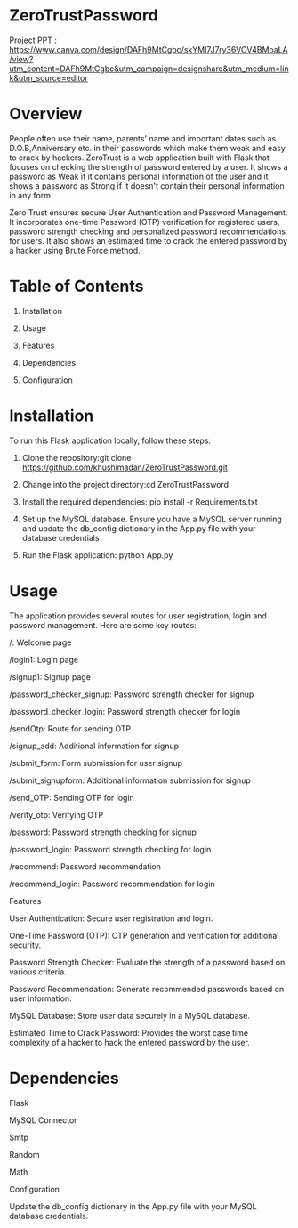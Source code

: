 # ZeroTrustPassword

Project PPT : https://www.canva.com/design/DAFh9MtCgbc/skYMI7J7ry36VOV4BMoaLA/view?utm_content=DAFh9MtCgbc&utm_campaign=designshare&utm_medium=link&utm_source=editor

# Overview
People often use their name, parents' name and important dates such as D.O.B,Anniversary etc. in their passwords which make them weak and easy to crack by hackers.
ZeroTrust is a web application built with Flask that focuses on checking the strength of password entered by a user. It shows a password as Weak if it contains personal information of the user and it shows a password as Strong if it doesn't contain their personal information in any form. 

Zero Trust ensures secure User Authentication and Password Management. It incorporates one-time Password (OTP) verification for registered users, password strength checking and personalized password recommendations for users. It also shows an estimated time to crack the entered password by a hacker using Brute Force method.

# Table of Contents

1. Installation

2. Usage

3. Features

4. Dependencies

5. Configuration


# Installation

To run this Flask application locally, follow these steps:

1. Clone the repository:git clone https://github.com/khushimadan/ZeroTrustPassword.git

2. Change into the project directory:cd ZeroTrustPassword

3. Install the required dependencies: pip install -r Requirements.txt

4. Set up the MySQL database. Ensure you have a MySQL server running and update the db_config dictionary in the App.py file with your database credentials

5. Run the Flask application: python App.py

# Usage

The application provides several routes for user registration, login and password management. Here are some key routes:

/: Welcome page

/login1: Login page

/signup1: Signup page

/password_checker_signup: Password strength checker for signup

/password_checker_login: Password strength checker for login

/sendOtp: Route for sending OTP

/signup_add: Additional information for signup

/submit_form: Form submission for user signup

/submit_signupform: Additional information submission for signup

/send_OTP: Sending OTP for login

/verify_otp: Verifying OTP

/password: Password strength checking for signup

/password_login: Password strength checking for login

/recommend: Password recommendation

/recommend_login: Password recommendation for login

Features

User Authentication: Secure user registration and login.

One-Time Password (OTP): OTP generation and verification for additional security.

Password Strength Checker: Evaluate the strength of a password based on various criteria.

Password Recommendation: Generate recommended passwords based on user information.

MySQL Database: Store user data securely in a MySQL database.

Estimated Time to Crack Password: Provides the worst case time complexity of a hacker to hack the entered password by the user.

# Dependencies

Flask

MySQL Connector

Smtp

Random

Math

Configuration

Update the db_config dictionary in the App.py file with your MySQL database credentials.





